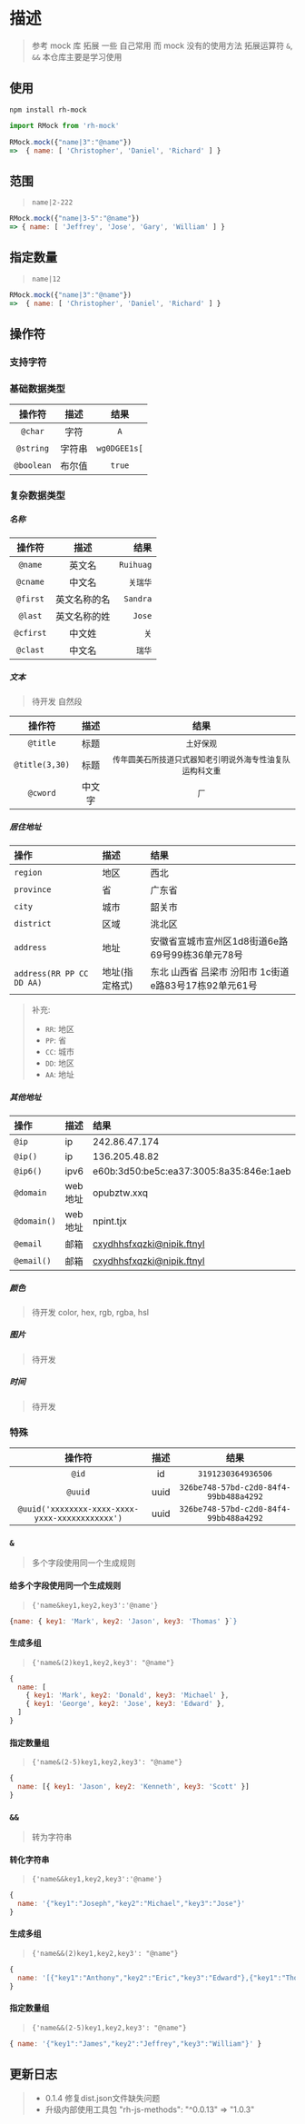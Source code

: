 # 描述

> 参考 mock 库
> 拓展 一些 自己常用 而 mock 没有的使用方法
> 拓展运算符 `&`, `&&`
> 本仓库主要是学习使用

## 使用

```shell
npm install rh-mock
```

```js
import RMock from 'rh-mock'

RMock.mock({"name|3":"@name"})
=>  { name: [ 'Christopher', 'Daniel', 'Richard' ] }
```

## 范围

> `name|2-222`

```js
RMock.mock({"name|3-5":"@name"})
=> { name: [ 'Jeffrey', 'Jose', 'Gary', 'William' ] }
```

## 指定数量

> `name|12`

```js
RMock.mock({"name|3":"@name"})
=>  { name: [ 'Christopher', 'Daniel', 'Richard' ] }
```

## 操作符

### 支持字符

### 基础数据类型

|   操作符   |  描述  |     结果     |
| :--------: | :----: | :----------: |
|  `@char`   |  字符  |     `A`      |
| `@string`  | 字符串 | `wg0DGEE1s[` |
| `@boolean` | 布尔值 |    `true`    |

### 复杂数据类型

##### 名称

|  操作符   |     描述     |      结果 |
| :-------: | :----------: | --------: |
|  `@name`  |    英文名    | `Ruihuag` |
| `@cname`  |    中文名    |  `关瑞华` |
| `@first`  | 英文名称的名 |  `Sandra` |
|  `@last`  | 英文名称的姓 |    `Jose` |
| `@cfirst` |    中文姓    |      `关` |
| `@clast`  |    中文名    |    `瑞华` |

##### 文本

> 待开发 自然段

|     操作符     |  描述  |                            结果                            |
| :------------: | :----: | :--------------------------------------------------------: |
|    `@title`    |  标题  |                         `土好保观`                         |
| `@title(3,30)` |  标题  | `传年圆美石所技道只式器知老引明说外海专性油复队运构科文重` |
|    `@cword`    | 中文字 |                            `厂`                            |

##### 居住地址

|操作|描述|结果|
|:----|:----|:----|
| `region` | 地区 |西北|
| `province` | 省 | 广东省|
| `city` | 城市| 韶关市|
| `district` | 区域 |洮北区|
| `address`| 地址 | 安徽省宣城市宣州区1d8街道6e路69号99栋36单元78号 |
| `address(RR PP CC DD AA)`|地址(指定格式)| 东北 山西省 吕梁市 汾阳市 1c街道e路83号17栋92单元61号|
> 补充:
>
> - `RR`: 地区  
> - `PP`: 省
> - `CC`: 城市
> - `DD`: 地区
> - `AA`: 地址

##### 其他地址

| 操作        | 描述    | 结果                                    |
| :---------- | :------ | :-------------------------------------- |
| `@ip`       | ip      | 242.86.47.174                           |
| `@ip()`     | ip      | 136.205.48.82                           |
| `@ip6()`    | ipv6    | e60b:3d50:be5c:ea37:3005:8a35:846e:1aeb |
| `@domain`   | web地址 | opubztw.xxq                             |
| `@domain()` | web地址 | npint.tjx                               |
| `@email`    | 邮箱    | cxydhhsfxqzki@nipik.ftnyl               |
| `@email()`  | 邮箱    | cxydhhsfxqzki@nipik.ftnyl               |

##### 颜色

> 待开发
> color, hex, rgb, rgba, hsl

##### 图片

> 待开发

##### 时间

> 待开发

### 特殊

|                     操作符                      | 描述  |                  结果                  |
| :---------------------------------------------: | :---: | :------------------------------------: |
|                      `@id`                      |  id   |           `3191230364936506`           |
|                     `@uuid`                     | uuid  | `326be748-57bd-c2d0-84f4-99bb488a4292` |
| `@uuid('xxxxxxxx-xxxx-xxxx-yxxx-xxxxxxxxxxxx')` | uuid  | `326be748-57bd-c2d0-84f4-99bb488a4292` |

### `&`

> 多个字段使用同一个生成规则

#### 给多个字段使用同一个生成规则

> `{'name&key1,key2,key3':'@name'}`

```js
{name: { key1: 'Mark', key2: 'Jason', key3: 'Thomas' }`}
```

#### 生成多组

> `{'name&(2)key1,key2,key3': "@name"}`

```js
{
  name: [
    { key1: 'Mark', key2: 'Donald', key3: 'Michael' },
    { key1: 'George', key2: 'Jose', key3: 'Edward' },
  ]
}
```

#### 指定数量组

> `{'name&(2-5)key1,key2,key3': "@name"}`

```js
{
  name: [{ key1: 'Jason', key2: 'Kenneth', key3: 'Scott' }]
}
```

### `&&`

> 转为字符串

#### 转化字符串

> `{'name&&key1,key2,key3':'@name'}`

```js
{
  name: '{"key1":"Joseph","key2":"Michael","key3":"Jose"}'
}
```

#### 生成多组

> `{'name&&(2)key1,key2,key3': "@name"}`

```js
{
  name: '[{"key1":"Anthony","key2":"Eric","key3":"Edward"},{"key1":"Thomas","key2":"Eric","key3":"Edward"}]'
}
```

#### 指定数量组

> `{'name&&(2-5)key1,key2,key3': "@name"}`

```js
{ name: '{"key1":"James","key2":"Jeffrey","key3":"William"}' }
```

## 更新日志

> - 0.1.4 修复dist.json文件缺失问题
> - 升级内部使用工具包 "rh-js-methods": "^0.0.13" => "1.0.3"
